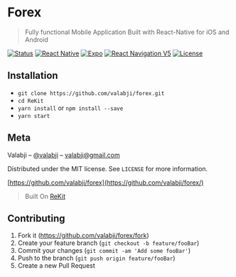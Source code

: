 # Forex
> Fully functional Mobile Application Built with React-Native for iOS and Android

[![Status](https://img.shields.io/badge/build-passing-green.svg?branch=master)](https://github.com/valabji/forex)
[![React Native](https://img.shields.io/badge/React%20Native-0.63.0-blue.svg?logo=react)](https://facebook.github.io/react-native/)
[![Expo](https://img.shields.io/badge/Expo-SDK41.0.0-black.svg?logo=expo)](https://expo.io/)
[![React Navigation V5](https://img.shields.io/badge/React%20Navigation-v5-blue.svg?logo=react)](https://reactnavigation.org/)
[![License](https://img.shields.io/badge/License-MIT-yellowgreen.svg)](http://mit-license.org/)


## Installation

- `git clone https://github.com/valabji/forex.git`
- `cd ReKit`
- `yarn install` or `npm install --save`
- `yarn start`

## Meta

Valabji – [@valabji](https://twitter.com/valabji) – valabji@gmail.com

Distributed under the MIT license. See ``LICENSE`` for more information.

[https://github.com/valabji/forex](https://github.com/valabji/forex/)

> Built On [ReKit](https://github.com/valabji/ReKit/)

## Contributing

1. Fork it (<https://github.com/valabji/forex/fork>)
2. Create your feature branch (`git checkout -b feature/fooBar`)
3. Commit your changes (`git commit -am 'Add some fooBar'`)
4. Push to the branch (`git push origin feature/fooBar`)
5. Create a new Pull Request

<!-- Markdown link & img dfn's -->
[npm-image]: https://img.shields.io/npm/v/datadog-metrics.svg?style=flat-square
[npm-url]: https://npmjs.org/package/datadog-metrics
[npm-downloads]: https://img.shields.io/npm/dm/datadog-metrics.svg?style=flat-square
[travis-image]: https://img.shields.io/travis/dbader/node-datadog-metrics/master.svg?style=flat-square
[travis-url]: https://travis-ci.org/dbader/node-datadog-metrics
[wiki]: https://github.com/valabji/forex/wiki
